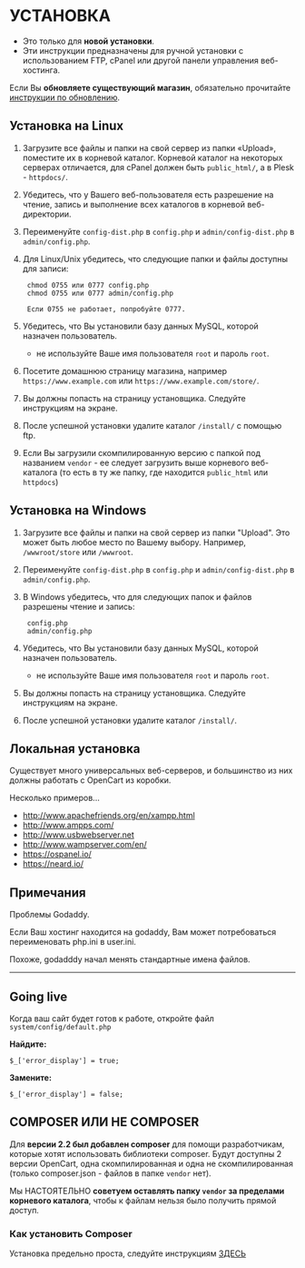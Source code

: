 # УСТАНОВКА

* Это только для __новой установки__.
* Эти инструкции предназначены для ручной установки с использованием FTP, cPanel или другой панели управления веб-хостинга.

Если Вы __обновляете существующий магазин__, обязательно прочитайте [инструкции по обновлению](UPGRADE.md).

## Установка на Linux

1. Загрузите все файлы и папки на свой сервер из папки «Upload», поместите их в корневой каталог. Корневой каталог на некоторых серверах отличается, для cPanel должен быть `public_html/`, а в Plesk - `httpdocs/`.
2. Убедитесь, что у Вашего веб-пользователя есть разрешение на чтение, запись и выполнение всех каталогов в корневой веб-директории.
3. Переименуйте `config-dist.php` в `config.php` и `admin/config-dist.php` в `admin/config.php`.
4. Для Linux/Unix убедитесь, что следующие папки и файлы доступны для записи:
   
        chmod 0755 или 0777 config.php
        chmod 0755 или 0777 admin/config.php
       
        Если 0755 не работает, попробуйте 0777.

5. Убедитесь, что Вы установили базу данных MySQL, которой назначен пользователь.
    * не используйте Ваше имя пользователя `root` и пароль `root`.
6. Посетите домашнюю страницу магазина, например `https://www.example.com` или `https://www.example.com/store/`.
7. Вы должны попасть на страницу установщика. Следуйте инструкциям на экране.
8. После успешной установки удалите каталог `/install/` с помощью ftp.
9. Если Вы загрузили скомпилированную версию с папкой под названием `vendor` - ее следует загрузить выше корневого веб-каталога (то есть в ту же папку, где находится `public_html` или `httpdocs`)

## Установка на Windows

1. Загрузите все файлы и папки на свой сервер из папки "Upload". Это может быть любое место по Вашему выбору. Например, `/wwwroot/store` или `/wwwroot`.
2. Переименуйте `config-dist.php` в `config.php` и `admin/config-dist.php` в `admin/config.php`.
3. В Windows убедитесь, что для следующих папок и файлов разрешены чтение и запись:
   
        config.php
        admin/config.php

4. Убедитесь, что Вы установили базу данных MySQL, которой назначен пользователь.
    * не используйте Ваше имя пользователя `root` и пароль `root`.
5. Вы должны попасть на страницу установщика. Следуйте инструкциям на экране.
6. После успешной установки удалите каталог `/install/`.

## Локальная установка

Существует много универсальных веб-серверов, и большинство из них должны работать с OpenCart из коробки.

Несколько примеров...

* http://www.apachefriends.org/en/xampp.html
* http://www.ampps.com/
* http://www.usbwebserver.net
* http://www.wampserver.com/en/
* https://ospanel.io/
* https://neard.io/

## Примечания

Проблемы Godaddy.

Если Ваш хостинг находится на godaddy, Вам может потребоваться переименовать php.ini в user.ini.

Похоже, godadddy начал менять стандартные имена файлов.

----------------------------

## Going live

Когда ваш сайт будет готов к работе, откройте файл `system/config/default.php`

**Найдите:**

`$_['error_display'] = true;`

**Замените:**

`$_['error_display'] = false;`

## COMPOSER ИЛИ НЕ COMPOSER

Для __версии 2.2 был добавлен composer__ для помощи разработчикам, которые хотят использовать библиотеки composer. Будут доступны 2 версии OpenCart, одна скомпилированная и одна не скомпилированная (только composer.json - файлов в папке `vendor` нет).

Мы НАСТОЯТЕЛЬНО __советуем оставлять папку `vendor` за пределами корневого каталога__, чтобы к файлам нельзя было получить прямой доступ.

### Как установить Composer

Установка предельно проста, следуйте инструкциям [ЗДЕСЬ](https://getcomposer.org/download/)
